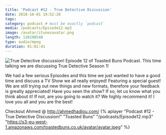 ```yaml
---
title: 'Podcast #12 - True Detective Discussion'
date: 2018-10-01 19:52:28
tags:
category: podcast # must be exactly `podcast`
media: /podcasts/Episode12.mp3
image: /avatar/itunesavatar.png
length: 128190548
type: audio/mpeg
duration: 01:02:41
---
```

![True Detective discussion!](/images/true_detective.png)
Episode 12 of Toasted Buns Podcast. This time talking we are discussing True Detective Season 1! 
<!--more-->
We had a few serious Episodes and this time we just wanted to have a good time and discuss a TV Show we all really enjoyed!
Featuring a special guest!
We are still trying out new things and new formats, therefore your 
feedback is greatly appreciated!
Have you seen the show? If so, let us know what you think about it!
If not, are you going to watch it? We highly recommend it!
I love you all and you are the best!
<script async src="//pagead2.googlesyndication.com/pagead/js/adsbygoogle.js"></script><ins class="adsbygoogle" style="display:block; text-align:center;"  data-ad-layout="in-article"  data-ad-format="fluid"  data-ad-client="ca-pub-2164900147810573"  data-ad-slot="8817307412"></ins><script>(adsbygoogle = window.adsbygoogle || []).push({});</script>
Checkout Ahmed @ http://ahmedhadjou.com/
{% aplayer "Podcast #12 - True Detective Discussion!" "Toasted Buns" 
"/podcasts/Episode12.mp3" 
"https://s3-eu-west-1.amazonaws.com/toastedbuns.co.uk/avatar/avatar.jpeg" 
%}
